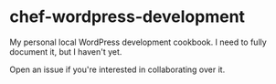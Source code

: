 # chef-wordpress-development

My personal local WordPress development cookbook. I need to fully document it,
but I haven't yet.

Open an issue if you're interested in collaborating over it.
